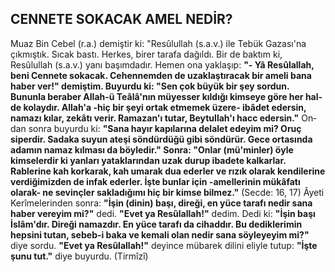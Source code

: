 ## CENNETE SOKACAK AMEL NEDİR?

Muaz Bin Cebel (r.a.) demiştir ki: "Resûlullah (s.a.v.) ile Tebük Gazası'na çıkmıştık. Sıcak bastı. Herkes, birer tarafa dağıldı. Bir de baktım ki, Resûlullah (s.a.v.) yanı başımdadır. Hemen ona yaklaşıp: **"- Yâ Resûlallah, beni Cennete soka­cak. Cehennemden de uzaklaştıracak bir ameli bana haber ver!" demiştim. Buyurdu ki: "Sen çok büyük bir şey sordun. Bununla beraber Allah-ü Teâlâ'nın müyesser kıldığı kimseye göre her hal­de kolaydır. Allah'a -hiç bir şeyi ortak etmemek üzere- ibâdet edersin, namazı kılar, zekâtı verir. Ramazan'ı tutar, Beytullah'ı hacc edersin."** On­dan sonra buyurdu ki: **"Sana hayır kapılarına de­lalet edeyim mi? Oruç siperdir. Sadaka suyun ateşi söndürdüğü gibi söndürür. Gece ortasında adamın namaz kılması da böyledir." Sonra: "On­lar (mü'minler) öyle kimselerdir ki yanları yatak­larından uzak durup ibadete kalkarlar. Rablerine kah korkarak, kah umarak dua ederler ve rızık olarak kendilerine verdiğimizden de infak eder­ler. İşte bunlar için -amellerinin mükâfatı olarak- ne sevinçler sakladığımı hiç bir kimse bilmez."** (Secde: 16, 17) Âyeti Kerîmelerinden sonra: **"İşin (dinin) başı, direği, en yüce tarafı nedir sana ha­ber vereyim mi?"** dedi. **"Evet ya Resûlallah!"** de­dim. Dedi ki: **"İşin başı İslâm'dır. Direği namaz­dır. En yüce tarafı da cihaddır. Bu dediklerimin hepsini tutan, sebeb-i baka ve kemali olan nedir sana söyleyeyim mi?"** diye sordu. **"Evet ya Resûlallah!"** deyince mübarek dilini eliyle tutup:  **"İşte şunu tut."** diye buyurdu. (Tirmîzî)
